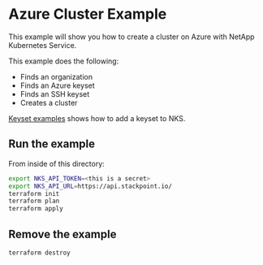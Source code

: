 # Azure Cluster Example

This example will show you how to create a cluster on Azure with NetApp Kubernetes Service.

This example does the following:

- Finds an organization
- Finds an Azure keyset
- Finds an SSH keyset
- Creates a cluster

[Keyset examples](/examples/keysets#adding-a-cloud-provider-keyset-for-azure) shows how to add a keyset to NKS.

## Run the example

From inside of this directory:

```bash
export NKS_API_TOKEN=<this is a secret>
export NKS_API_URL=https://api.stackpoint.io/
terraform init
terraform plan
terraform apply
```

## Remove the example

```bash
terraform destroy
